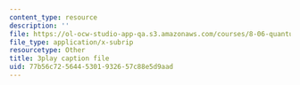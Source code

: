 ```yaml
---
content_type: resource
description: ''
file: https://ol-ocw-studio-app-qa.s3.amazonaws.com/courses/8-06-quantum-physics-iii-spring-2018/77b56c7256445301932657c88e5d9aad_tmKD8T_Lm2I.vtt
file_type: application/x-subrip
resourcetype: Other
title: 3play caption file
uid: 77b56c72-5644-5301-9326-57c88e5d9aad
---
```

